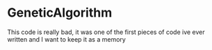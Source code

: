 # GeneticAlgorithm
This code is really bad, it was one of the first pieces of code ive ever written and I want to keep it as a memory
